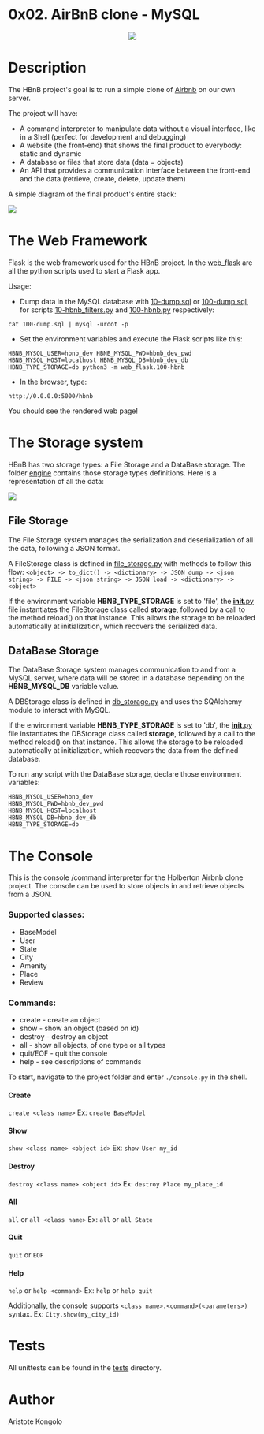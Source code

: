 # 0x02. AirBnB clone - MySQL

<p align="center">
    <img src="https://i.imgur.com/JOhaZ5m.png">
</p>

# Description

The HBnB project's goal is to run a simple clone of [Airbnb](https://www.airbnb.com/) on our own server.

The project will have:
- A command interpreter to manipulate data without a visual interface, like in a Shell (perfect for development and debugging)
- A website (the front-end) that shows the final product to everybody: static and dynamic
- A database or files that store data (data = objects)
- An API that provides a communication interface between the front-end and the data (retrieve, create, delete, update them)

A simple diagram of the final product's entire stack:

<p>
    <img src="https://i.imgur.com/sQ4tQRX.png">
</p>

# The Web Framework

Flask is the web framework used for the HBnB project.
In the [web_flask](./web_flask) are all the python scripts used to start a Flask app.

Usage:

- Dump data in the MySQL database with [10-dump.sql](./10-dump.sql) or [100-dump.sql](./100-dump.sql), for scripts [10-hbnb_filters.py](.10-hbnb_filters.py) and [100-hbnb.py](./100-hbnb.py) respectively:
```
cat 100-dump.sql | mysql -uroot -p
```

- Set the environment variables and execute the Flask scripts like this:
```
HBNB_MYSQL_USER=hbnb_dev HBNB_MYSQL_PWD=hbnb_dev_pwd HBNB_MYSQL_HOST=localhost HBNB_MYSQL_DB=hbnb_dev_db HBNB_TYPE_STORAGE=db python3 -m web_flask.100-hbnb
```

- In the browser, type:
```
http://0.0.0.0:5000/hbnb
```
You should see the rendered web page!

# The Storage system

HBnB has two storage types: a File Storage and a DataBase storage.
The folder [engine](./models/engine/) contains those storage types definitions.
Here is a representation of all the data:

<p>
    <img src="https://i.imgur.com/eNZMRuS.jpg">
</p>

## File Storage

The File Storage system manages the serialization and deserialization of all the data, following a JSON format.

A FileStorage class is defined in [file_storage.py](./models/engine/file_storage.py) with methods to follow this flow:
```<object> -> to_dict() -> <dictionary> -> JSON dump -> <json string> -> FILE -> <json string> -> JSON load -> <dictionary> -> <object>```

If the environment variable **HBNB_TYPE_STORAGE** is set to 'file', the [__init__.py](./models/__init__.py) file instantiates the FileStorage class called **storage**, followed by a call to the method reload() on that instance.
This allows the storage to be reloaded automatically at initialization, which recovers the serialized data.

## DataBase Storage

The DataBase Storage system manages communication to and from a MySQL server, where data will be stored in a database depending on the **HBNB_MYSQL_DB** variable value.

A DBStorage class is defined in [db_storage.py](./models/engine/db_storage.py) and uses the SQAlchemy module to interact with MySQL.

If the environment variable **HBNB_TYPE_STORAGE** is set to 'db', the [__init__.py](./models/__init__.py) file instantiates the DBStorage class called **storage**, followed by a call to the method reload() on that instance.
This allows the storage to be reloaded automatically at initialization, which recovers the data from the defined database.

To run any script with the DataBase storage, declare those environment variables:
```
HBNB_MYSQL_USER=hbnb_dev
HBNB_MYSQL_PWD=hbnb_dev_pwd
HBNB_MYSQL_HOST=localhost
HBNB_MYSQL_DB=hbnb_dev_db
HBNB_TYPE_STORAGE=db
```

# The Console

This is the console /command interpreter for the Holberton Airbnb clone project. The console can be used to store objects in and retrieve objects from a JSON.

### Supported classes:
* BaseModel
* User
* State
* City
* Amenity
* Place
* Review

### Commands:
* create - create an object
* show - show an object (based on id)
* destroy - destroy an object
* all - show all objects, of one type or all types
* quit/EOF - quit the console
* help - see descriptions of commands

To start, navigate to the project folder and enter `./console.py` in the shell.

#### Create
`create <class name>`
Ex:
`create BaseModel`

#### Show
`show <class name> <object id>`
Ex:
`show User my_id`

#### Destroy
`destroy <class name> <object id>`
Ex:
`destroy Place my_place_id`

#### All
`all` or `all <class name>`
Ex:
`all` or `all State`

#### Quit
`quit` or `EOF`

#### Help
`help` or `help <command>`
Ex:
`help` or `help quit`

Additionally, the console supports `<class name>.<command>(<parameters>)` syntax.
Ex:
`City.show(my_city_id)`

# Tests

All unittests can be found in the [tests](./tests) directory.

# Author

Aristote Kongolo
